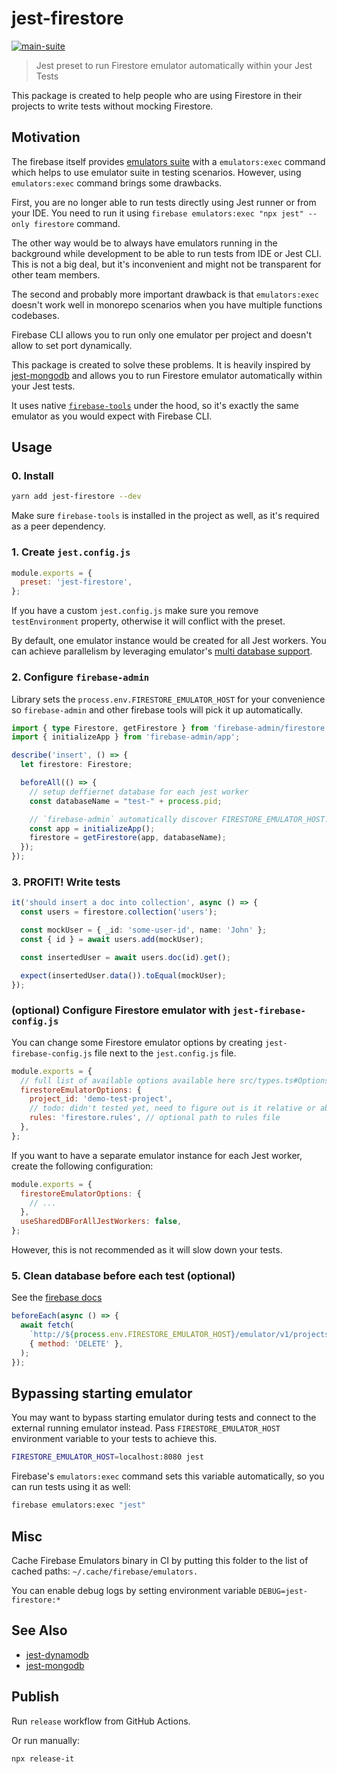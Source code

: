 # jest-firestore

[![main-suite](https://github.com/thekip/jest-firestore/actions/workflows/ci.yml/badge.svg)](https://github.com//thekip/jest-firestore/actions/workflows/ci.yml)

> Jest preset to run Firestore emulator automatically within your Jest Tests

This package is created to help people who are using Firestore in their projects to write tests without mocking Firestore.

## Motivation

The firebase itself provides [emulators suite](https://firebase.google.com/docs/emulator-suite) with a `emulators:exec` command which helps to use emulator suite in testing scenarios. However, using `emulators:exec` command brings some drawbacks.

First, you are no longer able to run tests directly using Jest runner or from your IDE.
You need to run it using `firebase emulators:exec "npx jest" --only firestore` command.

The other way would be to always have emulators running in the background while development to be able to run tests from IDE or Jest CLI.
This is not a big deal, but it's inconvenient and might not be transparent for other team members.

The second and probably more important drawback is that `emulators:exec` doesn't work well in monorepo scenarios
when you have multiple functions codebases.

Firebase CLI allows you to run only one emulator per project and doesn't allow to set port dynamically.

This package is created to solve these problems. It is heavily inspired by [jest-mongodb](https://github.com/shelfio/jest-mongodb) and allows you to run Firestore emulator automatically within your Jest tests.

It uses native [`firebase-tools`](https://github.com/firebase/firebase-tools) under the hood, so it's exactly the same emulator as you would expect with Firebase CLI.

## Usage

### 0. Install

```bash
yarn add jest-firestore --dev
```

Make sure `firebase-tools` is installed in the project as well, as it's required as a peer dependency.

### 1. Create `jest.config.js`

```js
module.exports = {
  preset: 'jest-firestore',
};
```

If you have a custom `jest.config.js` make sure you remove `testEnvironment` property, otherwise it will conflict with the preset.

By default, one emulator instance would be created for all Jest workers. You can achieve parallelism by leveraging emulator's [multi database support](https://firebase.google.com/docs/emulator-suite/connect_firestore#multiple_db_ui).

### 2. Configure `firebase-admin`

Library sets the `process.env.FIRESTORE_EMULATOR_HOST` for your convenience so `firebase-admin` and other firebase tools will pick it up automatically.

```ts
import { type Firestore, getFirestore } from 'firebase-admin/firestore';
import { initializeApp } from 'firebase-admin/app';

describe('insert', () => {
  let firestore: Firestore;

  beforeAll(() => {
    // setup deffiernet database for each jest worker
    const databaseName = "test-" + process.pid;

    // `firebase-admin` automatically discover FIRESTORE_EMULATOR_HOST.
    const app = initializeApp();
    firestore = getFirestore(app, databaseName);
  });
});
```

### 3. PROFIT! Write tests

```ts
it('should insert a doc into collection', async () => {
  const users = firestore.collection('users');

  const mockUser = { _id: 'some-user-id', name: 'John' };
  const { id } = await users.add(mockUser);

  const insertedUser = await users.doc(id).get();

  expect(insertedUser.data()).toEqual(mockUser);
});
```

### (optional) Configure Firestore emulator with `jest-firebase-config.js`

You can change some Firestore emulator options by creating `jest-firebase-config.js` file next to the `jest.config.js` file.

```js
module.exports = {
  // full list of available options available here src/types.ts#Options
  firestoreEmulatorOptions: {
    project_id: 'demo-test-project',
    // todo: didn't tested yet, need to figure out is it relative or absolute path
    rules: 'firestore.rules', // optional path to rules file
  },
};
```

If you want to have a separate emulator instance for each Jest worker, create the following configuration:

```js
module.exports = {
  firestoreEmulatorOptions: {
    // ...
  },
  useSharedDBForAllJestWorkers: false,
};
```
However, this is not recommended as it will slow down your tests.

### 5. Clean database before each test (optional)

See the [firebase docs](https://firebase.google.com/docs/emulator-suite/connect_firestore#clear_your_database_between_tests)

```js
beforeEach(async () => {
  await fetch(
    `http://${process.env.FIRESTORE_EMULATOR_HOST}/emulator/v1/projects/${process.env.GCLOUD_PROJECT}/databases/${databaseName}/documents`,
    { method: 'DELETE' },
  );
});
```

## Bypassing starting emulator

You may want to bypass starting emulator during tests and connect to the external running emulator instead.
Pass `FIRESTORE_EMULATOR_HOST` environment variable to your tests to achieve this.

```bash
FIRESTORE_EMULATOR_HOST=localhost:8080 jest
```

Firebase's `emulators:exec` command sets this variable automatically, so you can run tests using it as well:

```bash
firebase emulators:exec "jest"
```

## Misc

Cache Firebase Emulators binary in CI by putting this folder to the list of cached paths: `~/.cache/firebase/emulators.`

You can enable debug logs by setting environment variable `DEBUG=jest-firestore:*`

## See Also

- [jest-dynamodb](https://github.com/shelfio/jest-dynamodb)
- [jest-mongodb](https://github.com/shelfio/jest-mongodb)

## Publish

Run `release` workflow from GitHub Actions.

Or run manually:
```bash
npx release-it
```

